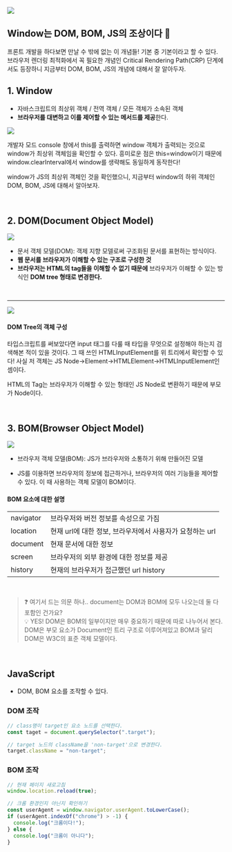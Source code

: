 ![](https://velog.velcdn.com/images/soopy368/post/7d285e93-3618-4921-a659-30cae6d40efd/image.png)

## Window는 DOM, BOM, JS의 조상이다 👴

프론트 개발을 하다보면 만날 수 밖에 없는 이 개념들! 기본 중 기본이라고 할 수 있다.
브라우저 렌더링 최적화에서 꼭 필요한 개념인 Critical Rendering Path(CRP) 단계에서도 등장하니 지금부터 DOM, BOM, JS의 개념에 대해서 잘 알아두자.

## 1. Window

- 자바스크립트의 최상위 객체 / 전역 객체 / 모든 객체가 소속된 객체
- **브라우저를 대변하고 이를 제어할 수 있는 메서드를 제공**한다.

![](https://velog.velcdn.com/images/soopy368/post/b49c3b17-b668-4f97-aa65-0ed25d55bf14/image.png)

개발자 모드 console 창에서 this를 출력하면 window 객체가 출력되는 것으로 window가 최상위 객체임을 확인할 수 있다.
흥미로운 점은 this=window이기 때문에 window.clearInterval에서 window를 생략해도 동일하게 동작한다!

window가 JS의 최상위 객체인 것을 확인했으니, 지금부터 window의 하위 객체인 DOM, BOM, JS에 대해서 알아보자.

<br>

## 2. DOM(Document Object Model)

![](https://velog.velcdn.com/images/soopy368/post/77f12ba8-8d42-47e0-9972-f330224ce96c/image.png)

- 문서 객체 모델(DOM): 객제 지향 모델로써 구조화된 문서를 표현하는 방식이다.
- **웹 문서를 브라우저가 이해할 수 있는 구조로 구성한 것**
- **브라우저는 HTML의 tag들을 이해할 수 없기 때문에** 브라우저가 이해할 수 있는 방식인 **DOM tree 형태로 변경한다.**

<br>

---

![](https://velog.velcdn.com/images/soopy368/post/b9bfe36b-9d37-468c-92c8-6d7670a50673/image.png)

#### DOM Tree의 객체 구성

타입스크립트를 써보았다면 input 태그를 다룰 때 타입을 무엇으로 설정해야 하는지 검색해본 적이 있을 것이다. 그 때 쓰인 HTMLInputElement를 위 트리에서 확인할 수 있다! 사실 저 객체는 JS Node->Element->HTMLElement->HTMLInputElement인 셈이다.

HTML의 Tag는 브라우저가 이해할 수 있는 형태인 JS Node로 변환하기 때문에 부모가 Node이다.

<br>

## 3. BOM(Browser Object Model)

![](https://velog.velcdn.com/images/soopy368/post/4929d568-a523-4e60-8471-727012e483b1/image.jpeg)

- 브라우저 객체 모델(BOM): JS가 브라우저와 소통하기 위해 만들어진 모델

- JS를 이용하면 브라우저의 정보에 접근하거나, 브라우저의 여러 기능들을 제어할 수 있다. 이 때 사용하는 객체 모델이 BOM이다.

#### BOM 요소에 대한 설명

<table>
<tbody>
<tr>
<td>navigator</td>
<td>브라우저와 버전 정보를 속성으로 가짐</td>
</tr>
<tr>
<td>location</td>
<td>현재 url에 대한 정보, 브라우저에서 사용자가 요청하는 url</td>
</tr>
<td>document</td>
<td>현재 문서에 대한 정보</td>
</tr>
<tr>
<td>screen</td>
<td>브라우저의 외부 환경에 대한 정보를 제공</td>
</tr>
<tr>
<td>history</td>
<td>현재의 브라우저가 접근했던 url history</td>
</tr>

</tbody>
</table>

<br>

> ❓ 여기서 드는 의문 하나..
> document는 DOM과 BOM에 모두 나오는데 둘 다 포함인 건가요? <br>
> 💡 YES!
> DOM은 BOM의 일부이지만 매우 중요하기 때문에 따로 나누어서 본다.
> DOM은 부모 요소가 Document인 트리 구조로 이루어져있고 BOM과 달리 DOM은 W3C의 표준 객체 모델이다.

<br>

## JavaScript

- DOM, BOM 요소를 조작할 수 있다.

### DOM 조작

```javascript
// class명이 target인 요소 노드를 선택한다.
const taget = document.querySelector(".target");

// target 노드의 className을 'non-target'으로 변경한다.
target.className = "non-target";
```

### BOM 조작

```javascript
// 현재 페이지 새로고침
window.location.reload(true);

// 크롬 환경인지 아닌지 확인하기
const userAgent = window.navigator.userAgent.toLowerCase();
if (userAgent.indexOf("chrome") > -1) {
  console.log("크롬이다!");
} else {
  console.log("크롬이 아니다");
}
```
